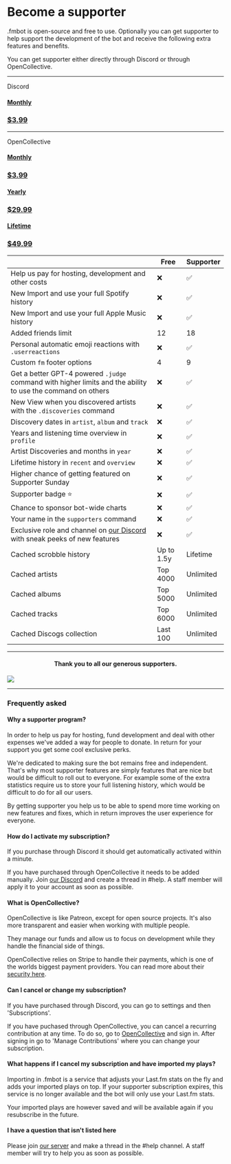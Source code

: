 # Become a supporter

.fmbot is open-source and free to use. Optionally you can get supporter to help support the development of the bot and receive the following extra features and benefits.

You can get supporter either directly through Discord or through OpenCollective.

<hr class="divider">
<div>
<p class="purchase-option">Discord</p>
<a href="https://discord.com/application-directory/356268235697553409/premium" class="md-button md-button--primary getsupporter-button getsupporter-button-discord"> 
  <h4>Monthly</h3>
  <h3>$3.99</h3>
</a>
</div>


<hr class="divider">

<div>

<p class="purchase-option">OpenCollective</p>

<a href="https://opencollective.com/fmbot/contribute/fmbot-monthly-supporter-45504/checkout?interval=month&amount=3.99" class="md-button md-button--secondary getsupporter-button"> 
  <h4 class="title">Monthly</h3>
  <h3>$3.99</h3>
</a>

<h4 class="getsupporter-text"></h4>

<a href="https://opencollective.com/fmbot/contribute/fmbot-yearly-supporter-53612/checkout?interval=year&amount=29.99" class="md-button md-button--secondary getsupporter-button"> 
  <h4>Yearly</h3>
  <h3>$29.99</h3>
</a>

<h4 class="getsupporter-text"></h4>

<a href="https://opencollective.com/fmbot/contribute/fmbot-lifetime-supporter-25651/checkout?amount=49.99" class="md-button md-button--secondary getsupporter-button"> 
  <h4>Lifetime</h3>
  <h3>$49.99</h3>
</a>
</div>

|             | Free        | Supporter |
| ----------- | ----------- |----------- |
| Help us pay for hosting, development and other costs  | ❌  | ✅ |
| <span class="new">New</span> Import and use your full Spotify history | ❌  | ✅ |
| <span class="new">New</span> Import and use your full Apple Music history | ❌  | ✅ |
| Added friends limit | 12 | 18 |
| Personal automatic emoji reactions with `.userreactions` | ❌ | ✅ |
| Custom `fm` footer options | 4 | 9 |
| Get a better GPT-4 powered `.judge` command with higher limits and the ability to use the command on others | ❌ | ✅ |
| <span class="new">New</span> View when you discovered artists with the `.discoveries` command | ❌ | ✅ |
| Discovery dates in `artist`, `album` and `track` | ❌ | ✅ |
| Years and listening time overview in `profile` | ❌ | ✅ |
| Artist Discoveries and months in `year` | ❌ | ✅ |
| Lifetime history in `recent` and `overview` | ❌ | ✅ |
| Higher chance of getting featured on Supporter Sunday | ❌ | ✅ |
| Supporter badge ⭐ | ❌ | ✅ |
| Chance to sponsor bot-wide charts | ❌ | ✅ |
| Your name in the `supporters` command | ❌ | ✅ |
| Exclusive role and channel on [our Discord](https://discord.gg/6y3jJjtDqK) with sneak peeks of new features | ❌ | ✅ |
| Cached scrobble history | Up to 1.5y | Lifetime |
| Cached artists | Top 4000 | Unlimited |
| Cached albums | Top 5000 | Unlimited |
| Cached tracks | Top 6000 | Unlimited |
| Cached Discogs collection | Last 100 | Unlimited |

--- 

<h4 align="center"><strong>Thank you to all our generous supporters.</strong></h4>

<a rel="noreferrer noopener" href="https://opencollective.com/fmbot" target="_blank"><img src="https://opencollective.com/fmbot/backers.svg?width=890&avatarHeight=36&button=false"></a>

---


### Frequently asked


#### Why a supporter program?

In order to help us pay for hosting, fund development and deal with other expenses we've added a way for people to donate. In return for your support you get some cool exclusive perks.

We're dedicated to making sure the bot remains free and independent. That's why most supporter features are simply features that are nice but would be difficult to roll out to everyone. For example some of the extra statistics require us to store your full listening history, which would be difficult to do for all our users.

By getting supporter you help us to be able to spend more time working on new features and fixes, which in return improves the user experience for everyone.

#### How do I activate my subscription?

If you purchase through Discord it should get automatically activated within a minute.

If you have purchased through OpenCollective it needs to be added manually. Join [our Discord](https://discord.gg/6y3jJjtDqK) and create a thread in #help. A staff member will apply it to your account as soon as possible.

#### What is OpenCollective?

OpenCollective is like Patreon, except for open source projects. It's also more transparent and easier when working with multiple people.

They manage our funds and allow us to focus on development while they handle the financial side of things.

OpenCollective relies on Stripe to handle their payments, which is one of the worlds biggest payment providers. You can read more about their [security here](https://docs.opencollective.com/help/product/security).

#### Can I cancel or change my subscription?

If you have purchased through Discord, you can go to settings and then 'Subscriptions'.

If you have puchased through OpenCollective, you can cancel a recurring contribution at any time. To do so, go to [OpenCollective](https://opencollective.com/) and sign in. After signing in go to 'Manage Contributions' where you can change your subscription.

#### What happens if I cancel my subscription and have imported my plays?

Importing in .fmbot is a service that adjusts your Last.fm stats on the fly and adds your imported plays on top. 
If your supporter subscription expires, this service is no longer available and the bot will only use your Last.fm stats.

Your imported plays are however saved and will be available again if you resubscribe in the future.

#### I have a question that isn't listed here

Please join [our server](https://discord.gg/fmbot) and make a thread in the #help channel. A staff member will try to help you as soon as possible.